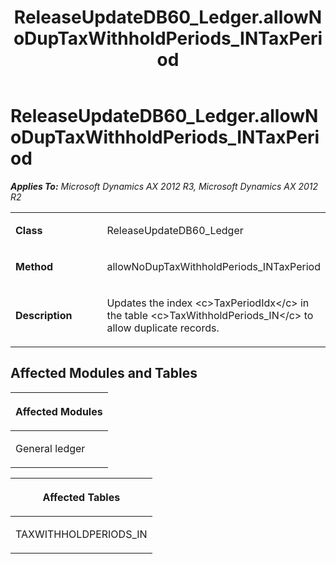 ﻿---
title: ReleaseUpdateDB60_Ledger.allowNoDupTaxWithholdPeriods_INTaxPeriod
TOCTitle: ReleaseUpdateDB60_Ledger.allowNoDupTaxWithholdPeriods_INTaxPeriod
ms:assetid: fab6eaee-6de2-1e79-7e1b-0379761cb32e
ms:mtpsurl: https://msdn.microsoft.com/en-us/library/JJ720105(v=AX.60)
ms:contentKeyID: 49712411
ms.date: 05/18/2015
mtps_version: v=AX.60
---

# ReleaseUpdateDB60\_Ledger.allowNoDupTaxWithholdPeriods\_INTaxPeriod 


_**Applies To:** Microsoft Dynamics AX 2012 R3, Microsoft Dynamics AX 2012 R2_

<table>
<colgroup>
<col style="width: 50%" />
<col style="width: 50%" />
</colgroup>
<tbody>
<tr class="odd">
<td><p><strong>Class</strong></p></td>
<td><p>ReleaseUpdateDB60_Ledger</p></td>
</tr>
<tr class="even">
<td><p><strong>Method</strong></p></td>
<td><p>allowNoDupTaxWithholdPeriods_INTaxPeriod</p></td>
</tr>
<tr class="odd">
<td><p><strong>Description</strong></p></td>
<td><p>Updates the index &lt;c&gt;TaxPeriodIdx&lt;/c&gt; in the table &lt;c&gt;TaxWithholdPeriods_IN&lt;/c&gt; to allow duplicate records.</p></td>
</tr>
</tbody>
</table>


## Affected Modules and Tables

<table>
<colgroup>
<col style="width: 100%" />
</colgroup>
<thead>
<tr class="header">
<th><p>Affected Modules</p></th>
</tr>
</thead>
<tbody>
<tr class="odd">
<td><p>General ledger</p></td>
</tr>
</tbody>
</table>


<table>
<colgroup>
<col style="width: 100%" />
</colgroup>
<thead>
<tr class="header">
<th><p>Affected Tables</p></th>
</tr>
</thead>
<tbody>
<tr class="odd">
<td><p>TAXWITHHOLDPERIODS_IN</p></td>
</tr>
</tbody>
</table>

  


